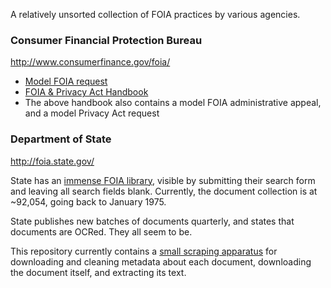A relatively unsorted collection of FOIA practices by various agencies.

### Consumer Financial Protection Bureau

http://www.consumerfinance.gov/foia/

* [Model FOIA request](http://www.consumerfinance.gov/foia/sample-foia-request/)
* [FOIA & Privacy Act Handbook](http://files.consumerfinance.gov/f/201204_cfpb_foia-and-pa-request-guidebook.pdf)
* The above handbook also contains a model FOIA administrative appeal, and a model Privacy Act request

### Department of State

http://foia.state.gov/

State has an [immense FOIA library](http://foia.state.gov/Search/Search.aspx), visible by submitting their search form and leaving all search fields blank. Currently, the document collection is at ~92,054, going back to January 1975.

State publishes new batches of documents quarterly, and states that documents are OCRed. They all seem to be.

This repository currently contains a [small scraping apparatus](https://github.com/18F/foia/tree/master/state) for downloading and cleaning metadata about each document, downloading the document itself, and extracting its text.
